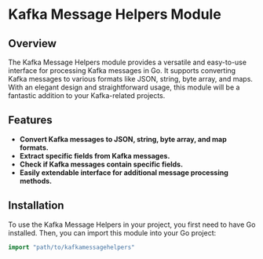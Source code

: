 # Kafka Message Helpers Module

## Overview
The Kafka Message Helpers module provides a versatile and easy-to-use interface for processing Kafka messages in Go. It supports converting Kafka messages to various formats like JSON, string, byte array, and maps. With an elegant design and straightforward usage, this module will be a fantastic addition to your Kafka-related projects.

## Features
- **Convert Kafka messages to JSON, string, byte array, and map formats.**
- **Extract specific fields from Kafka messages.**
- **Check if Kafka messages contain specific fields.**
- **Easily extendable interface for additional message processing methods.**

## Installation
To use the Kafka Message Helpers in your project, you first need to have Go installed. Then, you can import this module into your Go project:

```go
import "path/to/kafkamessagehelpers"

